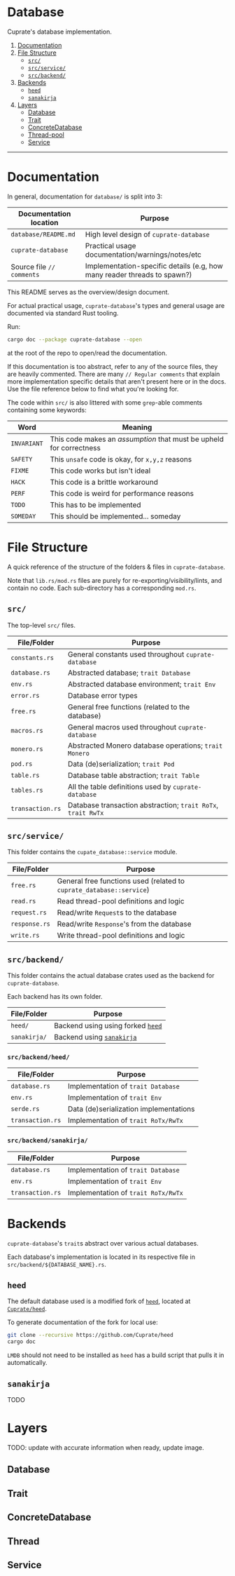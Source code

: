 # Database
Cuprate's database implementation.

<!-- Did you know markdown automatically increments number lists, even if they are all 1...? -->
1. [Documentation](#documentation)
1. [File Structure](#file-structure)
    - [`src/`](#src)
    - [`src/service/`](#src-service)
    - [`src/backend/`](#src-backend)
1. [Backends](#backends)
    - [`heed`](#heed)
    - [`sanakirja`](#sanakirja)
1. [Layers](#layers)
    - [Database](#database)
    - [Trait](#trait)
    - [ConcreteDatabase](#concretedatabase)
    - [Thread-pool](#thread-pool)
    - [Service](#service)

---

# Documentation
In general, documentation for `database/` is split into 3:

| Documentation location    | Purpose |
|---------------------------|---------|
| `database/README.md`      | High level design of `cuprate-database`
| `cuprate-database`        | Practical usage documentation/warnings/notes/etc
| Source file `// comments` | Implementation-specific details (e.g, how many reader threads to spawn?)

This README serves as the overview/design document.

For actual practical usage, `cuprate-database`'s types and general usage are documented via standard Rust tooling.

Run:
```bash
cargo doc --package cuprate-database --open
```
at the root of the repo to open/read the documentation.

If this documentation is too abstract, refer to any of the source files, they are heavily commented. There are many `// Regular comments` that explain more implementation specific details that aren't present here or in the docs. Use the file reference below to find what you're looking for.

The code within `src/` is also littered with some `grep`-able comments containing some keywords:

| Word        | Meaning |
|-------------|---------|
| `INVARIANT` | This code makes an _assumption_ that must be upheld for correctness
| `SAFETY`    | This `unsafe` code is okay, for `x,y,z` reasons
| `FIXME`     | This code works but isn't ideal
| `HACK`      | This code is a brittle workaround
| `PERF`      | This code is weird for performance reasons
| `TODO`      | This has to be implemented
| `SOMEDAY`   | This should be implemented... someday

# File Structure
A quick reference of the structure of the folders & files in `cuprate-database`.

Note that `lib.rs/mod.rs` files are purely for re-exporting/visibility/lints, and contain no code. Each sub-directory has a corresponding `mod.rs`.

## `src/`
The top-level `src/` files.

| File/Folder      | Purpose |
|------------------|---------|
| `constants.rs`   | General constants used throughout `cuprate-database`
| `database.rs`    | Abstracted database; `trait Database`
| `env.rs`         | Abstracted database environment; `trait Env`
| `error.rs`       | Database error types
| `free.rs`        | General free functions (related to the database)
| `macros.rs`      | General macros used throughout `cuprate-database`
| `monero.rs`      | Abstracted Monero database operations; `trait Monero`
| `pod.rs`         | Data (de)serialization; `trait Pod`
| `table.rs`       | Database table abstraction; `trait Table`
| `tables.rs`      | All the table definitions used by `cuprate-database`
| `transaction.rs` | Database transaction abstraction; `trait RoTx`, `trait RwTx`

## `src/service/`
This folder contains the `cupate_database::service` module.

| File/Folder    | Purpose |
|----------------|---------|
| `free.rs`      | General free functions used (related to `cuprate_database::service`)
| `read.rs`      | Read thread-pool definitions and logic
| `request.rs`   | Read/write `Request`s to the database
| `response.rs`  | Read/write `Response`'s from the database
| `write.rs`     | Write thread-pool definitions and logic

## `src/backend/`
This folder contains the actual database crates used as the backend for `cuprate-database`.

Each backend has its own folder.

| File/Folder  | Purpose |
|--------------|---------|
| `heed/`      | Backend using using forked [`heed`](https://github.com/Cuprate/heed)
| `sanakirja/` | Backend using [`sanakirja`](https://docs.rs/sanakirja)

### `src/backend/heed/`
| File/Folder      | Purpose |
|------------------|---------|
| `database.rs`    | Implementation of `trait Database`
| `env.rs`         | Implementation of `trait Env`
| `serde.rs`       | Data (de)serialization implementations
| `transaction.rs` | Implementation of `trait RoTx/RwTx`

### `src/backend/sanakirja/`
| File/Folder      | Purpose |
|------------------|---------|
| `database.rs`    | Implementation of `trait Database`
| `env.rs`         | Implementation of `trait Env`
| `transaction.rs` | Implementation of `trait RoTx/RwTx`

# Backends
`cuprate-database`'s `trait`s abstract over various actual databases.

Each database's implementation is located in its respective file in `src/backend/${DATABASE_NAME}.rs`.

## `heed`
The default database used is a modified fork of [`heed`](https://github.com/meilisearch/heed), located at [`Cuprate/heed`](https://github.com/Cuprate/heed).

To generate documentation of the fork for local use:
```bash
git clone --recursive https://github.com/Cuprate/heed
cargo doc
```
`LMDB` should not need to be installed as `heed` has a build script that pulls it in automatically.

## `sanakirja`
TODO

# Layers
TODO: update with accurate information when ready, update image.

## Database
## Trait
## ConcreteDatabase
## Thread
## Service
